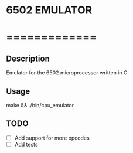 # 6502 EMULATOR
# =============
## Description
Emulator for the 6502 microprocessor written in C
## Usage
make && ./bin/cpu_emulator
## TODO
- [ ] Add support for more opcodes
- [ ] Add tests
```